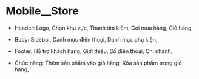 # Mobile__Store

- Header: 
	Logo, 
	Chọn khu vực, 
	Thanh tìm kiếm, 
	Gọi mua hàng, 
	Giỏ hàng,

- Body: 
	Sidebar, 
	Danh mục điện thoại, 
	Danh mục phụ kiện,

- Footer: 
	Hỗ trợ khách hàng, 
	Giới thiệu, 
	Số điện thoại, 
	Chi nhánh,

- Chức năng: 
	Thêm sản phẩm vào giỏ hàng, 
	Xóa sản phẩm trong giỏ hàng,

